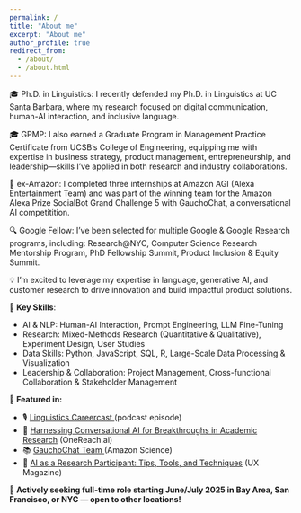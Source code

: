 ```yaml
---
permalink: /
title: "About me"
excerpt: "About me"
author_profile: true
redirect_from: 
  - /about/
  - /about.html
---
```


🎓 Ph.D. in Linguistics: I recently defended my Ph.D. in Linguistics at UC Santa Barbara, where my research focused on digital communication, human-AI interaction, and inclusive language. 

🎓 GPMP: I also earned a Graduate Program in Management Practice Certificate from UCSB’s College of Engineering, equipping me with expertise in business strategy, product management, entrepreneurship, and leadership—skills I’ve applied in both research and industry collaborations.

🤖 ex-Amazon: I completed three internships at Amazon AGI (Alexa Entertainment Team) and was part of the winning team for the Amazon Alexa Prize SocialBot Grand Challenge 5 with GauchoChat, a conversational AI competitition.

🔍 Google Fellow: I’ve been selected for multiple Google & Google Research programs, including: Research@NYC, Computer Science Research Mentorship Program, PhD Fellowship Summit, Product Inclusion & Equity Summit.

💡 I’m excited to leverage my expertise in language, generative AI, and customer research to drive innovation and build impactful product solutions.

**💼 Key Skills**:

* AI & NLP: Human-AI Interaction, Prompt Engineering, LLM Fine-Tuning
* Research: Mixed-Methods Research (Quantitative & Qualitative), Experiment Design, User Studies
* Data Skills: Python, JavaScript, SQL, R, Large-Scale Data Processing & Visualization
* Leadership & Collaboration: Project Management, Cross-functional Collaboration & Stakeholder Management

**📢 Featured in:** 

* 🎙️ <a href="https://www.linguisticscareercast.com/podcast/episode-38-marina-zhukova/"> Linguistics Careercast </a> (podcast episode)
* 📝 <a href="https://onereach.ai/harnessing-conversational-ai-for-breakthroughs-in-academic-research/">Harnessing Conversational AI for Breakthroughs in Academic Research</a> (OneReach.ai)
* 📚 <a href="https://www.amazon.science/alexa-prize/teams/gauchochat-2022"> GauchoChat Team </a> (Amazon Science)
* 🧠 <a href="https://uxmag.com/articles/ai-as-a-research-participant-tips-tools-and-techniques"> AI as a Research Participant: Tips, Tools, and Techniques</a> (UX Magazine)

**🚀 Actively seeking full-time role starting June/July 2025 in Bay Area, San Francisco, or NYC — open to other locations!**










